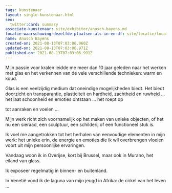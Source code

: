 ```yaml
---
tags: kunstenaar
layout: single-kunstenaar.html
seo:
  twitter:card: summary
associate-kunstenaar: site/exhibitor/anusch-bayens.md
locatie-waarschuwing-dezelfde-plaatsen-als-in-en-df: site/locatie/locatie-van-patricia-widmer.md
name: Anusch Bayens
created-on: 2021-08-13T07:03:06.960Z
updated-on: 2021-08-13T07:03:06.971Z
published-on: 2021-08-13T07:03:06.991Z
---
```

<!--StartFragment-->

Mijn passie voor kralen leidde me meer dan 10 jaar geleden naar het werken met glas en het verkennen van de vele verschillende technieken: warm en koud.



Glas is een veelzijdig medium dat oneindige mogelijkheden biedt. Het biedt doorzicht en transparantie, plasticiteit en hardheid, zachtheid en ruwheid ... het laat schoonheid en emoties ontstaan ... het roept op

tot aanraken en voelen ...



Mijn werk richt zich voornamelijk op het maken van unieke objecten, of het nu een sieraad, een sculptuur, een schilderij of een functioneel stuk is.



Ik voel me aangetrokken tot het herhalen van eenvoudige elementen in mijn werk: het unieke erin, de energie en emoties die ik wil overbrengen vloeien voort uit mijn persoonlijke ervaringen.



Vandaag woon ik in Overijse, kort bij Brussel, maar ook in Murano, het eiland van glass. 

Ik exposeer regelmatig in binnen- en buitenland.

In Venetië vond ik de laguna van mijn jeugd in Afrika: de cirkel van het leven ...



<!--EndFragment-->